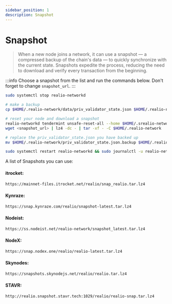 ```yaml
---
sidebar_position: 1
description: Snapshot
---
```


# Snapshot

> When a new node joins a network, it can use a snapshot — a compressed backup of the chain's data — to quickly synchronize with the current state. Snapshots expedite the process, reducing the need to download and verify every transaction from the beginning.

:::info
Choose a snapshot from the list and run the commands below. Don't forget to change `snapshot_url`.
:::

```bash
sudo systemctl stop realio-networkd

# make a backup
cp $HOME/.realio-network/data/priv_validator_state.json $HOME/.realio-network/priv_validator_state.json.backup 

# reset your node and download a snapshot
realio-networkd tendermint unsafe-reset-all --home $HOME/.srealio-network --keep-addr-book 
wget <snapshot_url> | lz4 -dc - | tar -xf - -C $HOME/.realio-network

# replace the priv_validator_state.json you have backed up
mv $HOME/.realio-network/priv_validator_state.json.backup $HOME/.realio-network/data/priv_validator_state.json 

sudo systemctl restart realio-networkd && sudo journalctl -u realio-networkd -f -o cat
```

A list of Snapshots you can use:

#### itrocket:
```bash
https://mainnet-files.itrocket.net/realio/snap_realio.tar.lz4
```

#### Kynraze:
```bash
https://snap.kynraze.com/realio/snapshot-latest.tar.lz4 
```

#### Nodeist:
```bash
https://ss.nodeist.net/realio-network/snapshot_latest.tar.lz4
```

#### NodeX:
```bash
https://snap.nodex.one/realio/realio-latest.tar.lz4
```

#### Skynodes:
```bash
https://snapshots.skynodejs.net/realio/realio.tar.lz4
```

#### STAVR:
```bash
http://realio.snapshot.stavr.tech:1029/realio/realio-snap.tar.lz4
```